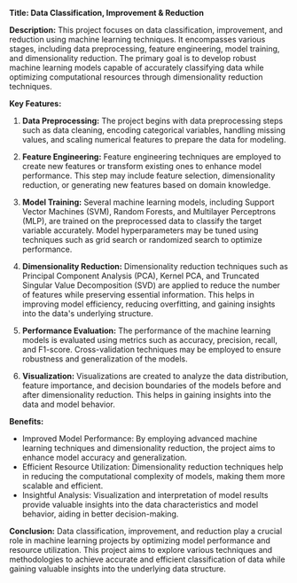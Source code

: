 **Title: Data Classification, Improvement & Reduction**

**Description:**
This project focuses on data classification, improvement, and reduction using machine learning techniques. It encompasses various stages, including data preprocessing, feature engineering, model training, and dimensionality reduction. The primary goal is to develop robust machine learning models capable of accurately classifying data while optimizing computational resources through dimensionality reduction techniques.

**Key Features:**
1. **Data Preprocessing:** The project begins with data preprocessing steps such as data cleaning, encoding categorical variables, handling missing values, and scaling numerical features to prepare the data for modeling.
  
2. **Feature Engineering:** Feature engineering techniques are employed to create new features or transform existing ones to enhance model performance. This step may include feature selection, dimensionality reduction, or generating new features based on domain knowledge.

3. **Model Training:** Several machine learning models, including Support Vector Machines (SVM), Random Forests, and Multilayer Perceptrons (MLP), are trained on the preprocessed data to classify the target variable accurately. Model hyperparameters may be tuned using techniques such as grid search or randomized search to optimize performance.

4. **Dimensionality Reduction:** Dimensionality reduction techniques such as Principal Component Analysis (PCA), Kernel PCA, and Truncated Singular Value Decomposition (SVD) are applied to reduce the number of features while preserving essential information. This helps in improving model efficiency, reducing overfitting, and gaining insights into the data's underlying structure.

5. **Performance Evaluation:** The performance of the machine learning models is evaluated using metrics such as accuracy, precision, recall, and F1-score. Cross-validation techniques may be employed to ensure robustness and generalization of the models.

6. **Visualization:** Visualizations are created to analyze the data distribution, feature importance, and decision boundaries of the models before and after dimensionality reduction. This helps in gaining insights into the data and model behavior.

**Benefits:**
- Improved Model Performance: By employing advanced machine learning techniques and dimensionality reduction, the project aims to enhance model accuracy and generalization.
- Efficient Resource Utilization: Dimensionality reduction techniques help in reducing the computational complexity of models, making them more scalable and efficient.
- Insightful Analysis: Visualization and interpretation of model results provide valuable insights into the data characteristics and model behavior, aiding in better decision-making.

**Conclusion:**
Data classification, improvement, and reduction play a crucial role in machine learning projects by optimizing model performance and resource utilization. This project aims to explore various techniques and methodologies to achieve accurate and efficient classification of data while gaining valuable insights into the underlying data structure.
